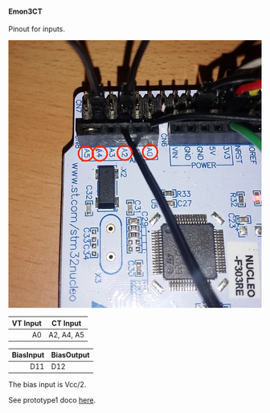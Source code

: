 #### Emon3CT

Pinout for inputs.

![Analog Pinout](../images/emon3ct_pins.jpg)

|  VT Input |  CT Input |
|--:|---|
|A0|A2, A4, A5|

| BiasInput |  BiasOutput |
|--:|---|
|D11|D12|

The bias input is Vcc/2.

See prototype1 doco [here](../doco/prototype1.md).  
